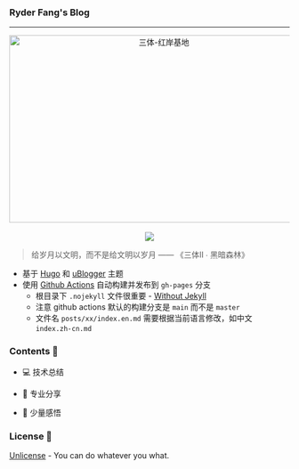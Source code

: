 ### Ryder Fang's Blog
---
<div align=center>
<img src="https://img.alicdn.com/tfs/TB16dZHmHj1gK0jSZFOXXc7GpXa-1080-673.jpg" width="540" height="337" alt="三体-红岸基地" />
</div>
<br>

<div align='center'>
<img src="https://github.com/ryderfang/ryderfang.github.io/actions/workflows/gh-deploy.yml/badge.svg" />
<p>
</div>

> 给岁月以文明，而不是给文明以岁月 —— 《三体Ⅱ ∙ 黑暗森林》

* 基于 [Hugo](https://gohugo.io/) 和 [uBlogger](https://github.com/uPagge/uBlogger) 主题
* 使用 [Github Actions](https://github.com/ryderfang/ryderfang.github.io/blob/main/.github/workflows/gh-deploy.yml) 自动构建并发布到 `gh-pages` 分支
  - 根目录下 `.nojekyll` 文件很重要 - [Without Jekyll](https://github.blog/2009-12-29-bypassing-jekyll-on-github-pages/)
  - 注意 github actions 默认的构建分支是 `main` 而不是 `master`
  - 文件名 `posts/xx/index.en.md` 需要根据当前语言修改，如中文 `index.zh-cn.md`
### Contents 🚀

* 💻 技术总结

* 📜 专业分享

* 📝 少量感悟

### License 📕

[Unlicense](https://en.wikipedia.org/wiki/Unlicense) - You can do whatever you what.


